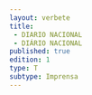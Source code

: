 ```yaml
---
layout: verbete
title:
 - DIARIO NACIONAL
 - DIÁRIO NACIONAL
published: true
edition: 1  
type: T
subtype: Imprensa
---
```


